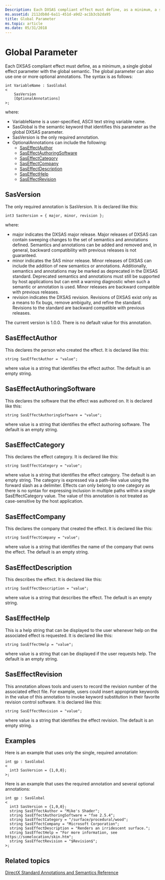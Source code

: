 ```yaml
---
Description: Each DXSAS compliant effect must define, as a minimum, a single global effect parameter with the global semantic.
ms.assetid: 2112db8d-6a11-451d-a9d2-ac1b3cb2da95
title: Global Parameter
ms.topic: article
ms.date: 05/31/2018
---
```


# Global Parameter

Each DXSAS compliant effect must define, as a minimum, a single global effect parameter with the global semantic. The global parameter can also use one or more optional annotations. The syntax is as follows:


```
int VariableName : SasGlobal
<
    SasVersion 
    [OptionalAnnotations]
>;
```



where:

-   VariableName is a user-specified, ASCII text string variable name.
-   SasGlobal is the semantic keyword that identifies this parameter as the global DXSAS parameter.
-   SasVersion is the only required annotation.
-   OptionalAnnotations can include the following:
    -   [SasEffectAuthor](#saseffectauthor)
    -   [SasEffectAuthoringSoftware](#saseffectauthoringsoftware)
    -   [SasEffectCategory](#saseffectcategory)
    -   [SasEffectCompany](#saseffectcompany)
    -   [SasEffectDescription](#saseffectdescription)
    -   [SasEffectHelp](#saseffecthelp)
    -   [SasEffectRevision](#saseffectrevision)

## SasVersion

The only required annotation is SasVersion. It is declared like this:


```
int3 SasVersion = { major, minor, revision };
```



where:

-   major indicates the DXSAS major release. Major releases of DXSAS can contain sweeping changes to the set of semantics and annotations defined. Semantics and annotations can be added and removed and, in general, backward compatibility with previous releases is not guaranteed.
-   minor indicates the SAS minor release. Minor releases of DXSAS can include the addition of new semantics or annotations. Additionally, semantics and annotations may be marked as deprecated in the DXSAS standard. Deprecated semantics and annotations must still be supported by host applications but can emit a warning diagnostic when such a semantic or annotation is used. Minor releases are backward compatible with previous releases.
-   revision indicates the DXSAS revision. Revisions of DXSAS exist only as a means to fix bugs, remove ambiguity, and refine the standard. Revisions to the standard are backward compatible with previous releases.

The current version is 1.0.0. There is no default value for this annotation.

## SasEffectAuthor

This declares the person who created the effect. It is declared like this:


```
string SasEffectAuthor = "value";
```



where value is a string that identifies the effect author. The default is an empty string.

## SasEffectAuthoringSoftware

This declares the software that the effect was authored on. It is declared like this:


```
string SasEffectAuthoringSoftware = "value";
```



where value is a string that identifies the effect authoring software. The default is an empty string.

## SasEffectCategory

This declares the effect category. It is declared like this:


```
string SasEffectCategory = "value";
```



where value is a string that identifies the effect category. The default is an empty string. The category is expressed via a path-like value using the forward slash as a delimiter. Effects can only belong to one category as there is no syntax for expressing inclusion in multiple paths within a single SasEffectCategory value. The value of this annotation is not treated as case-sensitive by the host application.

## SasEffectCompany

This declares the company that created the effect. It is declared like this:


```
string SasEffectCompany = "value";
```



where value is a string that identifies the name of the company that owns the effect. The default is an empty string.

## SasEffectDescription

This describes the effect. It is declared like this:


```
string SasEffectDescription = "value";
```



where value is a string that describes the effect. The default is an empty string.

## SasEffectHelp

This is a help string that can be displayed to the user whenever help on the associated effect is requested. It is declared like this:


```
string SasEffectHelp = "value";
```



where value is a string that can be displayed if the user requests help. The default is an empty string.

## SasEffectRevision

This annotation allows tools and users to record the revision number of the associated effect file. For example, users could insert appropriate keywords in the value of this annotation to invoke keyword substitution in their favorite revision control software. It is declared like this:


```
string SasEffectRevision = "value";
```



where value is a string that identifies the effect revision. The default is an empty string.

## Examples

Here is an example that uses only the single, required annotation:


```
int gp : SasGlobal
<
  int3 SasVersion = {1,0,0};
>;
```



Here is an example that uses the required annotation and several optional annotations:


```
int gp : SasGlobal
<
  int3 SasVersion = {1,0,0};
  string SasEffectAuthor = "Mike's Shader";
  string SasEffectAuthoringSoftware = "fxe 2.5.4";
  string SasEffectCategory = "/surface/procedural/wood";
  string SasEffectCompany = "Microsoft Corporation";
  string SasEffectDescription = "Renders an irridescent surface.";
  string SasEffectHelp = "For more information, see https://somelocation/skin.htm";    
  string SasEffectRevision = "$Revision$";  
>;
```



## Related topics

<dl> <dt>

[DirectX Standard Annotations and Semantics Reference](dx9-graphics-reference-effects-dxsas.md)
</dt> </dl>

 

 



